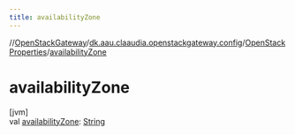 ```yaml
---
title: availabilityZone
---
```

//[OpenStackGateway](../../../index.html)/[dk.aau.claaudia.openstackgateway.config](../index.html)/[OpenStackProperties](index.html)/[availabilityZone](availability-zone.html)



# availabilityZone



[jvm]\
val [availabilityZone](availability-zone.html): [String](https://kotlinlang.org/api/latest/jvm/stdlib/kotlin/-string/index.html)




